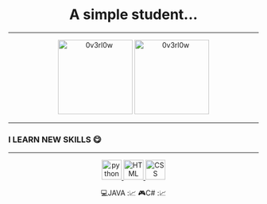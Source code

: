 <h1 align="center">
A simple student...  
</h1>

---
<p align="center">
  <img src="https://github-readme-stats.vercel.app/api/top-langs/?username=NeKroFR&layout=compact" alt="0v3rl0w" height="150" />

  <img src="https://github-readme-stats.vercel.app/api?username=NeKroFR&show_icons=true" alt="0v3rl0w" height="150" />
</p>

---


### I LEARN NEW SKILLS 😋
---
<p align="center">
<a href="https://www.python.org" target="_blank"> <img src="https://devicons.github.io/devicon/devicon.git/icons/python/python-original.svg" alt="python" width="40" height="40"/>
<a href="https://developer.mozilla.org/fr/docs/Web/HTML" target="_blank"><img src="https://www.blog-nouvelles-technologies.fr/wp-content/uploads/2016/04/html5-logo-1-512x500.png" alt="HTML"width="40" height="40"/>
<a href="https://developer.mozilla.org/fr/docs/Web/CSS/Reference" target="_blank"><img src="https://logodix.com/logo/1111675.png" alt="CSS"width="40" height="40"/>
</p>      

     
<p align="center">
  <a>💻JAVA :📈 </a>
  <a>🎮C# :📈 </a>
</p>
